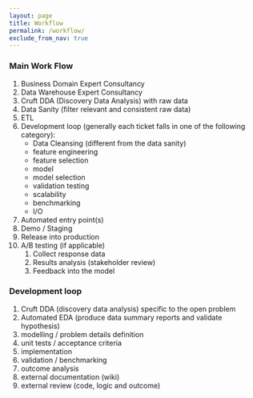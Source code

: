 ```yaml
---
layout: page
title: Workflow
permalink: /workflow/
exclude_from_nav: true
---
```


### Main Work Flow

1. Business Domain Expert Consultancy
2. Data Warehouse Expert Consultancy
3. Cruft DDA (Discovery Data Analysis) with raw data
4. Data Sanity (filter relevant and consistent raw data)
5. ETL
6. Development loop (generally each ticket falls in one of the following category):
    * Data Cleansing (different from the data sanity)
    * feature engineering
    * feature selection
    * model
    * model selection
    * validation testing
    * scalability
    * benchmarking
    * I/O
7. Automated entry point(s)
8. Demo / Staging
9. Release into production
10. A/B testing (if applicable)
    1. Collect response data
    2. Results analysis (stakeholder review)
    3. Feedback into the model


### Development loop
1. Cruft DDA (discovery data analysis) specific to the open problem
2. Automated EDA (produce data summary reports and validate hypothesis)
3. modelling / problem details definition
4. unit tests / acceptance criteria
5. implementation
6. validation / benchmarking
7. outcome analysis
8. external documentation (wiki)
9. external review (code, logic and outcome)